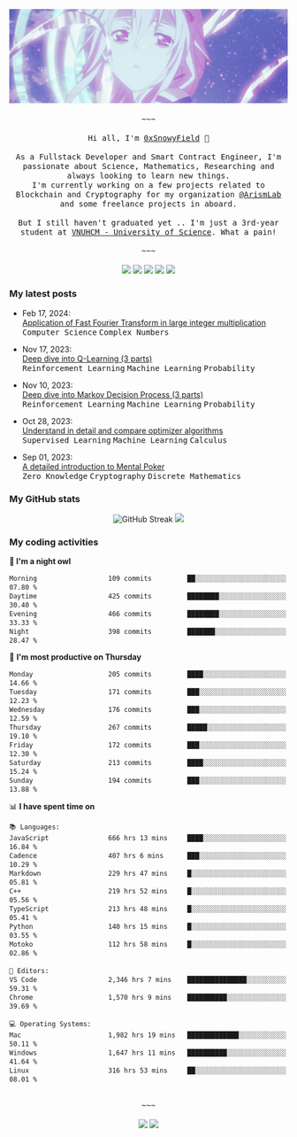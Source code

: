 <div align='center'>
<img src="./assets/banner.gif" alt="Banner" width="1000" />
  <samp>
    </br></br>~~~</br></br>
    Hi all, I'm <a href="https://snowyfield.me/">0xSnowyField</a> 🧸
    </br></br>
    As a Fullstack Developer and Smart Contract Engineer, I'm passionate about Science, Mathematics, Researching and always looking to learn new things.</br> I'm currently working on a few projects related to Blockchain and Cryptography for my organization <a href="https://github.com/ArismLab">@ArismLab</a> and some freelance projects in aboard.
    </br></br>
    But I still haven't graduated yet .. I'm just a 3rd-year student at <a href="https://en.hcmus.edu.vn/">VNUHCM - University of Science</a>. What a pain!
    </br></br>~~~</br></br>
  </samp>
  <a href = "https://wakatime.com/@SnowyField1906" target="_blank"><img src="https://img.shields.io/badge/-Wakatime-000000?style=for-the-badge&logo=wakatime&logoColor=white"></a>
  <a href="https://linkedin.com/in/NHThuan" target="_blank"><img src="https://img.shields.io/badge/-LinkedIn-0A66C2?style=for-the-badge&logo=linkedin&logoColor=white"></a>
  <a href="https://stackoverflow.com/users/17358240/snowyfield" target="_blank"><img src="https://img.shields.io/badge/StackOverflow-F58025?style=for-the-badge&logo=stackoverflow&logoColor=white" target="_blank"></a>
  <a href="https://facebook.com/SnowyField1906" target="_blank"><img src="https://img.shields.io/badge/-Facebook-0A66C2?style=for-the-badge&logo=facebook&logoColor=white"></a>
  <a href="https://x.com/SnowyField1906" target="_blank"><img src="https://img.shields.io/badge/-Twitter-000000?style=for-the-badge&logo=x&logoColor=white"></a>
</div>

### My latest posts

- Feb 17, 2024\: <br/>
  <a href="https://www.snowyfield.me/posts/ung-dung-fast-fourier-transform-trong-phep-nhan-so-nguyen-lon" target="_blank">Application of Fast Fourier Transform in large integer multiplication</a><br/>
  <kbd>Computer Science</kbd> <kbd>Complex Numbers</kbd>
  
- Nov 17, 2023\: <br/>
  <a href="https://www.snowyfield.me/posts/hieu-sau-ve-q-learning-phan-1" target="_blank">Deep dive into Q-Learning (3 parts)</a><br/>
  <kbd>Reinforcement Learning</kbd> <kbd>Machine Learning</kbd> <kbd>Probability</kbd>
  
- Nov 10, 2023\: <br/>
  <a href="https://www.snowyfield.me/posts/hieu-sau-ve-markov-decision-process-phan-1" target="_blank">Deep dive into Markov Decision Process (3 parts)</a><br/>
  <kbd>Reinforcement Learning</kbd> <kbd>Machine Learning</kbd> <kbd>Probability</kbd>
  
- Oct 28, 2023\: <br/>
  <a href="https://www.snowyfield.me/posts/tim-hieu-chi-tiet-va-so-sanh-cac-thuat-toan-optimizer" target="_blank">Understand in detail and compare optimizer algorithms</a><br/>
  <kbd>Supervised Learning</kbd> <kbd>Machine Learning</kbd> <kbd>Calculus</kbd>
  
- Sep 01, 2023\: <br/>
  <a href="https://www.snowyfield.me/posts/gioi-thieu-chi-tiet-ve-bai-toan-mental-poker" target="_blank">A detailed introduction to Mental Poker</a><br/>
  <kbd>Zero Knowledge</kbd> <kbd>Cryptography</kbd> <kbd>Discrete Mathematics</kbd>

### My GitHub stats

<div align="center">
  <img src="https://github-readme-streak-stats.herokuapp.com?user=SnowyFIeld1906&theme=swift&hide_border=true&date_format=M%20j%5B%2C%20Y%5D&card_width=1000" alt="GitHub Streak" />
  <img src='http://github-profile-summary-cards.vercel.app/api/cards/profile-details?username=SnowyFIeld1906&theme=swift' width='1000px'/>
</div>

### My coding activities

<!--START_SECTION:waka-->
**🦉 I'm a night owl** 

```text
Morning                  109 commits         ██░░░░░░░░░░░░░░░░░░░░░░░   07.80 % 
Daytime                  425 commits         ████████░░░░░░░░░░░░░░░░░   30.40 % 
Evening                  466 commits         ████████░░░░░░░░░░░░░░░░░   33.33 % 
Night                    398 commits         ███████░░░░░░░░░░░░░░░░░░   28.47 % 
```
📅 **I'm most productive on Thursday** 

```text
Monday                   205 commits         ████░░░░░░░░░░░░░░░░░░░░░   14.66 % 
Tuesday                  171 commits         ███░░░░░░░░░░░░░░░░░░░░░░   12.23 % 
Wednesday                176 commits         ███░░░░░░░░░░░░░░░░░░░░░░   12.59 % 
Thursday                 267 commits         █████░░░░░░░░░░░░░░░░░░░░   19.10 % 
Friday                   172 commits         ███░░░░░░░░░░░░░░░░░░░░░░   12.30 % 
Saturday                 213 commits         ████░░░░░░░░░░░░░░░░░░░░░   15.24 % 
Sunday                   194 commits         ███░░░░░░░░░░░░░░░░░░░░░░   13.88 % 
```


📊 **I have spent time on** 

```text
📚 Languages: 
JavaScript               666 hrs 13 mins     ████░░░░░░░░░░░░░░░░░░░░░   16.84 % 
Cadence                  407 hrs 6 mins      ███░░░░░░░░░░░░░░░░░░░░░░   10.29 % 
Markdown                 229 hrs 47 mins     █░░░░░░░░░░░░░░░░░░░░░░░░   05.81 % 
C++                      219 hrs 52 mins     █░░░░░░░░░░░░░░░░░░░░░░░░   05.56 % 
TypeScript               213 hrs 48 mins     █░░░░░░░░░░░░░░░░░░░░░░░░   05.41 % 
Python                   140 hrs 15 mins     █░░░░░░░░░░░░░░░░░░░░░░░░   03.55 % 
Motoko                   112 hrs 58 mins     █░░░░░░░░░░░░░░░░░░░░░░░░   02.86 % 

📑 Editors: 
VS Code                  2,346 hrs 7 mins    ███████████████░░░░░░░░░░   59.31 % 
Chrome                   1,570 hrs 9 mins    ██████████░░░░░░░░░░░░░░░   39.69 % 

💻 Operating Systems: 
Mac                      1,982 hrs 19 mins   █████████████░░░░░░░░░░░░   50.11 % 
Windows                  1,647 hrs 11 mins   ██████████░░░░░░░░░░░░░░░   41.64 % 
Linux                    316 hrs 53 mins     ██░░░░░░░░░░░░░░░░░░░░░░░   08.01 % 
```

<div align='center'><samp></br>~~~</br></br></samp><img src='http://img.shields.io/badge/4.0%20thousand%20coding%20hours-black?style=for-the-badge' /> <img src='https://img.shields.io/badge/3.6%20million%20lines%20of%20code-black?style=for-the-badge' /></div>


<!--END_SECTION:waka-->
